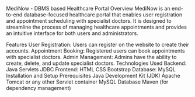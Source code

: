 MediNow - DBMS based Healthcare Portal
Overview
MediNow is an end-to-end database-focused healthcare portal that enables user registration and appointment scheduling with specialist doctors. It is designed to streamline the process of managing healthcare appointments and provides an intuitive interface for both users and administrators.

Features
User Registration: Users can register on the website to create their accounts.
Appointment Booking: Registered users can book appointments with specialist doctors.
Admin Management: Admins have the ability to create, delete, and update specialist doctors.
Technologies Used
Backend:
Java
Servlets
JDBC
Frontend:
HTML
CSS
Bootstrap
Database:
MySQL
Installation and Setup
Prerequisites
Java Development Kit (JDK)
Apache Tomcat or any other Servlet container
MySQL Database
Maven (for dependency management)
